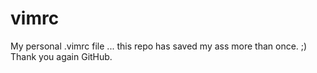 # vimrc
My personal .vimrc file ... this repo has saved my ass more than once. ;) Thank you again GitHub.
